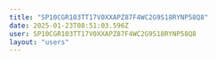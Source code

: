 ```yaml
---
title: "SP10CGR103TT17V0XXAPZ87F4WC2G9S18RYNP58Q8"
date: 2025-01-23T08:51:03.596Z
user: SP10CGR103TT17V0XXAPZ87F4WC2G9S18RYNP58Q8
layout: "users"
---
```

    